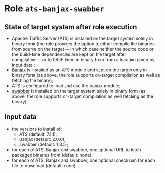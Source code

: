 # Role `ats-banjax-swabber`

## State of target system after role execution

- Apache Traffic Server (ATS) is installed on the target system solely in binary
  form (the role provides the option to either compile the binaries from source
  on the target — in which case neither the source code or the build-time
  dependencies are kept on the target after compilation — or to fetch them in
  binary form from a location given by input data);
- [Banjax](https://github.com/equalitie/banjax) is installed as an ATS module
  and kept on the target only in binary form (as above, the role supports
  on-target compilation as well as fetching the binary);
- ATS is configured to load and use the banjax module;
- [swabber](https://github.com/equalitie/swabber) is installed on the target
  system solely in binary form (as above, the role supports on-target
  compilation as well fetching as the binary).

## Input data

- the versions to install of:
    - ATS (default: 7.1.1);
    - Banjax (default: 2.0.0);
    - swabber (default: 1.3.5);
- for each of ATS, Banjax and swabber, one optional URL to fetch packaged
  binaries from (default: none);
- for each of ATS, Banjax and swabber, one optional checksum for each file to
  download (default: none).
